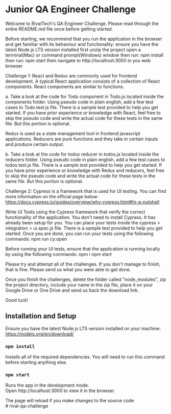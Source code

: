 # Junior QA Engineer Challenge

Welcome to RivalTech's QA Engineer Challenge.
Please read through the entire README.md file once before getting started.

Before starting, we recommend that you run the application in the browser and get familiar with its behaviour and functionality:
ensure you have the latest Node.js LTS version installed
first unzip the project
open a terminal(Mac) or command prompt(Windows) window
then run: npm install
then run: npm start
then navigate to http://localhost:3000 in you web browser

Challenge 1:
React and Redux are commonly used for frontend development. A typical React application consists of a collection of React components. React components are similar to functions.

a. Take a look at the code for Todo component in Todo.js located inside the components folder.
Using pseudo code in plain english, add a few test cases to Todo.test.js file.
There is a sample test provided to help you get started.
If you have prior experience or knowledge with React, feel free to skip the pseudo code and write the actual code for these tests in the same file. But this portion is optional.

Redux is used as a state management tool in frontend javascript applications. Reducers are pure functions and they take in certain inputs and produce certain output.

b. Take a look at the code for todos reducer in todos.js located inside the reducers folder.
Using pseudo code in plain english, add a few test cases to todos.test.js file.
There is a sample test provided to help you get started.
If you have prior experience or knowledge with Redux and reducers, feel free to skip the pseudo code and write the actual code for these tests in the same file. But this portion is optional.

Challenge 2:
Cypress is a framework that is used for UI testing. You can find more information on the official page below:
https://docs.cypress.io/guides/overview/why-cypress.html#In-a-nutshell

Write UI Tests using the Cypress framework that verify the correct functionality of the application.
You don't need to install Cypress. It has already been setup for you.
You can place your tests inside the cypress > integration > ui.spec.js file.
There is a sample test provided to help you get started.
Once you are done, you can run your tests using the following commands:
npm run cy:open

Before running your UI tests, ensure that the application is running locally by using the following commands:
npm i
npm start

Please try and attempt all of the challenges. If you don't manage to finish, that is fine. Please send us what you were able to get done.

Once you finish the challenges, delete the folder called "node_modules", zip the project directory, include your name in the zip file, place it on your Google Drive or One Drive and send us back the download link.

Good luck!

## Installation and Setup

Ensure you have the latest Node.js LTS version installed on your machine:
https://nodejs.org/en/download/

### `npm install`

Installs all of the required dependencies. You will need to run this command before starting anything else.

### `npm start`

Runs the app in the development mode.<br>
Open http://localhost:3000 to view it in the browser.

The page will reload if you make changes to the source code<br>
#   r i v a l - q a - c h a l l e n g e  
 